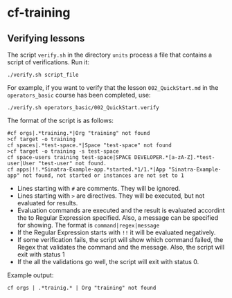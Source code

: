 # cf-training

## Verifying lessons

The script `verify.sh` in the directory `units` process a file that contains a script of verifications.
Run it:

```
./verify.sh script_file
```

For example, if you want to verify that the lesson `002_QuickStart.md` in the `operators_basic` course has been completed, use:

```
./verify.sh operators_basic/002_QuickStart.verify
```

The format of the script is as follows:

```
#cf orgs|.*training.*|Org "training" not found
>cf target -o training
cf spaces|.*test-space.*|Space "test-space" not found
>cf target -o training -s test-space
cf space-users training test-space|SPACE DEVELOPER.*[a-zA-Z].*test-user|User "test-user" not found.
cf apps|!!.*Sinatra-Example-app.*started.*1/1.*|App "Sinatra-Example-app" not found, not started or instances are not set to 1
```

* Lines starting with `#` are comments. They will be ignored.
* Lines starting with `>` are directives. They will be executed, but not evaluated for results.
* Evaluation commands are executed and the result is evaluated accordint the to Regular Expression specified. Also, a message can be specified for showing. The format is `command|regex|message`
* If the Regular Expression starts with `!!` it will be evaluated negatively.
* If some verification fails, the script will show which command failed, the Regex that validates the command and the message. Also, the script will exit with status 1
* If the all the validations go well, the script will exit with status 0.

Example output:
```
cf orgs | .*trainig.* | Org "training" not found
```
